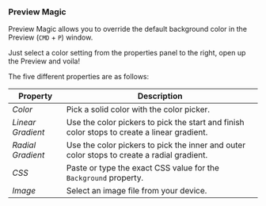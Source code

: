 ### Preview Magic

Preview Magic allows you to override the default background color in the Preview (`CMD` + `P`) window. 

Just select a color setting from the properties panel to the right, open up the Preview and voila!

The five different properties are as follows:

| Property | Description |
|--|--|
| *Color* | Pick a solid color with the color picker. |
|*Linear Gradient*|Use the color pickers to pick the start and finish color stops to create a linear gradient.|
|*Radial Gradient*|Use the color pickers to pick the inner and outer color stops to create a radial gradient.|
|*CSS*|Paste or type the exact CSS value for the `Background` property. |
|*Image*|Select an image file from your device.|